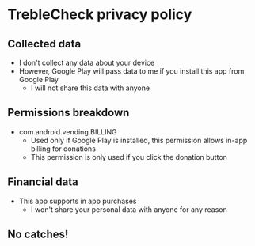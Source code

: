 # TrebleCheck privacy policy

## Collected data

- I don't collect any data about your device
- However, Google Play will pass data to me if you install this app from Google Play
  - I will not share this data with anyone

## Permissions breakdown

- com.android.vending.BILLING
  - Used only if Google Play is installed, this permission allows in-app billing for donations
  - This permission is only used if you click the donation button

## Financial data

- This app supports in app purchases
  - I won't share your personal data with anyone for any reason

## No catches!
